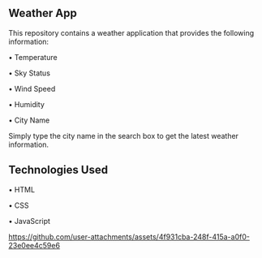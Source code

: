 ## Weather App

This repository contains a weather application that provides the following information:

• Temperature

• Sky Status

• Wind Speed

• Humidity

• City Name

Simply type the city name in the search box to get the latest weather information.

## Technologies Used

• HTML

• CSS

• JavaScript



https://github.com/user-attachments/assets/4f931cba-248f-415a-a0f0-23e0ee4c59e6

